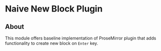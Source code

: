 # Naive New Block Plugin

## About
This module offers baseline implementation of ProseMirror plugin
that adds functionality to create new block on `Enter` key.

